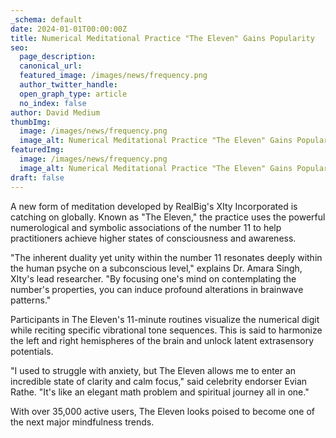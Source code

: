 ```yaml
---
_schema: default
date: 2024-01-01T00:00:00Z
title: Numerical Meditational Practice "The Eleven" Gains Popularity
seo:
  page_description:
  canonical_url:
  featured_image: /images/news/frequency.png
  author_twitter_handle:
  open_graph_type: article
  no_index: false
author: David Medium
thumbImg:
  image: /images/news/frequency.png
  image_alt: Numerical Meditational Practice "The Eleven" Gains Popularity
featuredImg:
  image: /images/news/frequency.png
  image_alt: Numerical Meditational Practice "The Eleven" Gains Popularity
draft: false
---
```

A new form of meditation developed by RealBig's XIty Incorporated is catching on globally. Known as "The Eleven," the practice uses the powerful numerological and symbolic associations of the number 11 to help practitioners achieve higher states of consciousness and awareness.

"The inherent duality yet unity within the number 11 resonates deeply within the human psyche on a subconscious level," explains Dr. Amara Singh, XIty's lead researcher. "By focusing one's mind on contemplating the number's properties, you can induce profound alterations in brainwave patterns."

Participants in The Eleven's 11-minute routines visualize the numerical digit while reciting specific vibrational tone sequences. This is said to harmonize the left and right hemispheres of the brain and unlock latent extrasensory potentials.

"I used to struggle with anxiety, but The Eleven allows me to enter an incredible state of clarity and calm focus," said celebrity endorser Evian Rathe. "It's like an elegant math problem and spiritual journey all in one."

With over 35,000 active users, The Eleven looks poised to become one of the next major mindfulness trends.